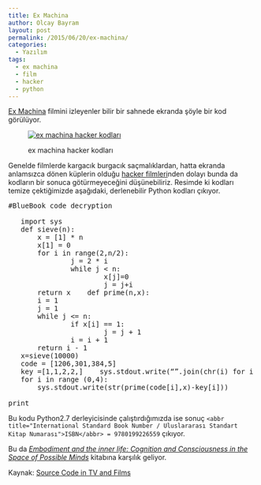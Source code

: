 ```yaml
---
title: Ex Machina
author: Olcay Bayram
layout: post
permalink: /2015/06/20/ex-machina/
categories:
  - Yazılım
tags:
  - ex machina
  - film
  - hacker
  - python
---
```

[Ex Machina][1] filmini izleyenler bilir bir sahnede ekranda şöyle bir kod görülüyor.<figure id="attachment_249" style="width: 636px" class="wp-caption aligncenter">

[<img class="wp-image-249 size-full" src="http://i1.wp.com/otomatikmuhendis.com/wp-content/uploads/2015/06/1261624605864184746.jpg?fit=604%2C436" alt="ex machina hacker kodları" srcset="http://i1.wp.com/otomatikmuhendis.com/wp-content/uploads/2015/06/1261624605864184746.jpg?resize=300%2C217 300w, http://i1.wp.com/otomatikmuhendis.com/wp-content/uploads/2015/06/1261624605864184746.jpg?w=636 636w" sizes="(max-width: 636px) 100vw, 636px" data-recalc-dims="1" />][2]<figcaption class="wp-caption-text">ex machina hacker kodları</figcaption></figure> 

Genelde filmlerde kargacık burgacık saçmalıklardan, hatta ekranda anlamsızca dönen küplerin olduğu <a href="https://www.youtube.com/watch?v=pe6gGUR3Ga4" target="_blank">hacker filmleri</a>nden dolayı bunda da kodların bir sonuca götürmeyeceğini düşünebiliriz. Resimde ki kodları temize çektiğimizde aşağıdaki, derlenebilir Python kodları çıkıyor.<!--more-->

<pre class="brush: python; title: ; notranslate" title="">#BlueBook code decryption

   import sys
   def sieve(n):
       x = [1] * n
       x[1] = 0
       for i in range(2,n/2):
               j = 2 * i
               while j &lt; n:
                       x[j]=0
                       j = j+i
       return x    def prime(n,x):
       i = 1
       j = 1
       while j &lt;= n:
               if x[i] == 1:
                       j = j + 1
               i = i + 1
       return i - 1
   x=sieve(10000)
   code = [1206,301,384,5]
   key =[1,1,2,2,]    sys.stdout.write(“”.join(chr(i) for i in [73,83,66,78,32,61,32]))
   for i in range (0,4):
       sys.stdout.write(str(prime(code[i],x)-key[i]))    

print
</pre>

Bu kodu Python2.7 derleyicisinde çalıştırdığımızda ise sonuç `<abbr title="International Standard Book Number / Uluslararası Standart Kitap Numarası">ISBN</abbr> = 9780199226559` çıkıyor.

Bu da *<a href="http://www.amazon.com/Embodiment-inner-life-Cognition-Consciousness/dp/0199226555" target="_blank">Embodiment and the inner life: Cognition and Consciousness in the Space of Possible Minds</a>* kitabına karşılık geliyor.

Kaynak: <a href="http://moviecode.tumblr.com/" target="_blank">Source Code in TV and Films</a>

 [1]: http://exmachina-movie.com/
 [2]: http://i2.wp.com/otomatikmuhendis.com/wp-content/uploads/2015/06/exmachina_ekran.jpg